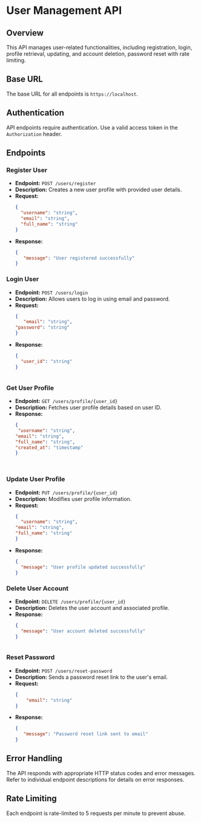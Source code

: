 # User Management API

## Overview

This API manages user-related functionalities, including registration, login, profile retrieval, updating, and account deletion, password reset with rate limiting.

## Base URL

The base URL for all endpoints is `https://localhost`.

## Authentication

API endpoints require authentication. Use a valid access token in the `Authorization` header.

## Endpoints

### Register User

- **Endpoint:** `POST /users/register`
- **Description:** Creates a new user profile with provided user details.
- **Request:**
  ```json
  {
    "username": "string",
    "email": "string",
    "full_name": "string"
  }
- **Response:**
  ```json
  {
     "message": "User registered successfully"
  }


### Login User

- **Endpoint:** `POST /users/login`
- **Description:** Allows users to log in using email and password.
- **Request:**
  ```json
  {
     "email": "string",
  "password": "string"
  }
- **Response:**
  ```json
  {
    "user_id": "string"
  }



### Get User Profile

- **Endpoint:** `GET /users/profile/{user_id}   `
- **Description:** Fetches user profile details based on user ID.
- **Response:**
  ```json
  {
   "username": "string",
  "email": "string",
  "full_name": "string",
  "created_at": "timestamp"
  }




### Update User Profile

- **Endpoint:** `PUT /users/profile/{user_id}`
- **Description:** Modifies user profile information.
- **Request:**
  ```json
  {
    "username": "string",
  "email": "string",
  "full_name": "string"
  }
- **Response:**
  ```json
  {
    "message": "User profile updated successfully"
  }


### Delete User Account

- **Endpoint:** `DELETE /users/profile/{user_id}`
- **Description:**  Deletes the user account and associated profile.
- **Response:**
  ```json
  {
    "message": "User account deleted successfully"
  }



### Reset Password

- **Endpoint:** `POST /users/reset-password`
- **Description:** Sends a password reset link to the user's email.
- **Request:**
  ```json
  {
      "email": "string"
  }
- **Response:**
  ```json
  {
     "message": "Password reset link sent to email"
  }


## Error Handling
The API responds with appropriate HTTP status codes and error messages. Refer to individual endpoint descriptions for details on error responses.   




## Rate Limiting
Each endpoint is rate-limited to 5 requests per minute to prevent abuse.

